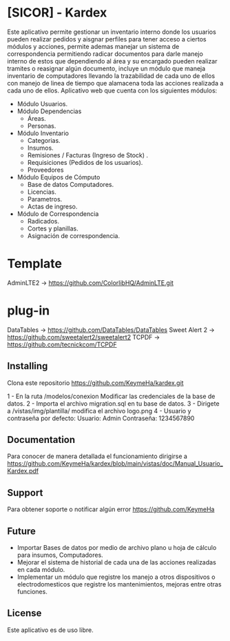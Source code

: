 # [SICOR] - Kardex

Este aplicativo permite gestionar un inventario interno donde los usuarios pueden realizar pedidos y aisgnar perfiles para tener acceso a ciertos módulos y acciones, permite ademas manejar un sistema de correspondencia permitiendo radicar documentos para darle manejo interno de estos que dependiendo al área y su encargado pueden realizar tramites o reasignar algún documento, incluye un módulo que maneja inventario de computadores llevando la trazabilidad de cada uno de ellos con manejo de linea de tiempo que alamacena toda las acciones realizada a cada uno de ellos.
Aplicativo web que cuenta con los siguientes módulos:

- Módulo Usuarios.
- Módulo Dependencias
	- Áreas.
	- Personas.
- Módulo Inventario
	- Categorias.
	- Insumos.
	- Remisiones / Facturas (Ingreso de Stock) .
	- Requisiciones (Pedidos de los usuarios).
	- Proveedores
- Módulo Equipos de Cómputo
	- Base de datos Computadores.
	- Licencias.
	- Parametros.
	- Actas de ingreso.
- Módulo de Correspondencia
	- Radicados.
	- Cortes y planillas.
	- Asignación de correspondencia.

# Template

AdminLTE2 -> https://github.com/ColorlibHQ/AdminLTE.git

# plug-in

DataTables -> https://github.com/DataTables/DataTables
Sweet Alert 2 -> https://github.com/sweetalert2/sweetalert2
TCPDF -> https://github.com/tecnickcom/TCPDF


## Installing

Clona este repositorio https://github.com/KeymeHa/kardex.git 

1 -  En la ruta /modelos/conexion Modificar las credenciales de la base de datos.
2 -  Importa el archivo migration.sql en tu base de datos.
3 -  Dirigete a /vistas/img/plantilla/ modifica el archivo logo.png
4 -  Usuario y contraseña por defecto:
	Usuario: Admin
	Contraseña: 1234567890

## Documentation

Para conocer de manera detallada el funcionamiento dirigirse a https://github.com/KeymeHa/kardex/blob/main/vistas/doc/Manual_Usuario_Kardex.pdf


## Support

Para obtener soporte o notificar algún error https://github.com/KeymeHa

## Future
- Importar Bases de datos por medio de archivo plano u hoja de cálculo para insumos, Computadores. 
- Mejorar el sistema de historial de cada una de las acciones realizadas en cada módulo.
- Implementar un módulo que registre los manejo a otros dispositivos o electrodomesticos que registre los mantenimientos, mejoras entre otras funciones.


## License

Este aplicativo es de uso libre.
